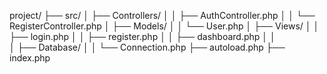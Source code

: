 project/
├── src/
│   ├── Controllers/
│   │   ├── AuthController.php
│   │   └── RegisterController.php
│   ├── Models/
│   │   └── User.php
│   ├── Views/
│   │   ├── login.php
│   │   ├── register.php
│   │   ├── dashboard.php
│   │   
│   ├── Database/
│   │   └── Connection.php
├── autoload.php
├── index.php
